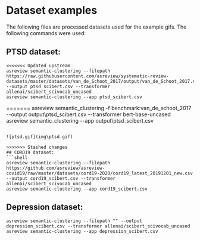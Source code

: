 # Dataset examples
The following files are processed datasets used for the example gifs. The
following commands were used:

## PTSD dataset:
```shell
<<<<<<< Updated upstream
asreview semantic-clustering --filepath https://raw.githubusercontent.com/asreview/systematic-review-datasets/master/datasets/van_de_Schoot_2017/output/van_de_Schoot_2017.csv --output ptsd_scibert.csv --transformer allenai/scibert_scivocab_uncased
asreview semantic-clustering --app ptsd_scibert.csv
```

=======
asreview semantic_clustering -f benchmark:van_de_schoot_2017 --output output\ptsd_scibert.csv --transformer bert-base-uncased
asreview semantic_clustering --app output\ptsd_scibert.csv
```

![ptsd.gif](img\ptsd.gif)	

>>>>>>> Stashed changes
## CORD19 dataset:
```shell
asreview semantic-clustering --filepath https://github.com/asreview/asreview-covid19/raw/master/datasets/cord19-2020/cord19_latest_20191201_new.csv --output cord19_scibert.csv --transformer allenai/scibert_scivocab_uncased
asreview semantic-clustering --app cord19_scibert.csv
```

## Depression dataset:
```shell
asreview semantic-clustering --filepath "" --output depression_scibert.csv --transformer allenai/scibert_scivocab_uncased
asreview semantic-clustering --app depression_scibert.csv 
```